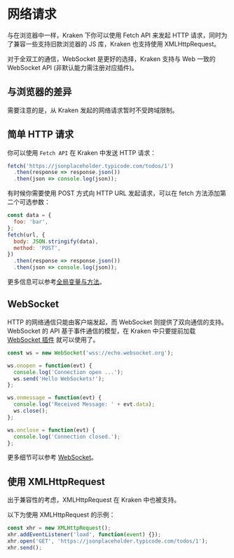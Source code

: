 # 网络请求

与在浏览器中一样，Kraken 下你可以使用 Fetch API 来发起 HTTP 请求，同时为了兼容一些支持旧款浏览器的 JS 库，Kraken 也支持使用 XMLHttpRequest。

对于全双工的通信，WebSocket 是更好的选择，Kraken 支持与 Web 一致的 WebSocket API (非默认能力需注册对应插件)。

## 与浏览器的差异

需要注意的是，从 Kraken 发起的网络请求暂时不受跨域限制。

## 简单 HTTP 请求

你可以使用 `Fetch API` 在 Kraken 中发送 HTTP 请求：

```js
fetch('https://jsonplaceholder.typicode.com/todos/1')
  .then(response => response.json())
  .then(json => console.log(json));
```

有时候你需要使用 POST 方式向 HTTP URL 发起请求，可以在 fetch 方法添加第二个可选参数：

```js
const data = {
  foo: 'bar',
};
fetch(url, {
  body: JSON.stringify(data),
  method: 'POST',
})
  .then(response => response.json())
  .then(json => console.log(json));
```

更多信息可以参考[全局变量与方法](/api/global)。

## WebSocket

HTTP 的网络通信只能由客户端发起，而 WebSocket 则提供了双向通信的支持。WebSocket 的 API 基于事件通信的模型，在 Kraken 中只要提前加载 [WebSocket 插件](/plugin/websocket) 就可以使用了。

```js
const ws = new WebSocket('wss://echo.websocket.org');

ws.onopen = function(evt) {
  console.log('Connection open ...');
  ws.send('Hello WebSockets!');
};

ws.onmessage = function(evt) {
  console.log('Received Message: ' + evt.data);
  ws.close();
};

ws.onclose = function(evt) {
  console.log('Connection closed.');
};
```

更多细节可以参考 [WebSocket](/plugins/kraken_websocket)。

## 使用 XMLHttpRequest

出于兼容性的考虑，XMLHttpRequest 在 Kraken 中也被支持。

以下为使用 XMLHttpRequest 的示例：

```js
const xhr = new XMLHttpRequest();
xhr.addEventListener('load', function(event) {});
xhr.open('GET', 'https://jsonplaceholder.typicode.com/todos/1');
xhr.send();
```
